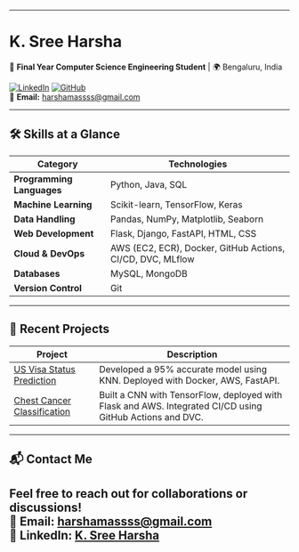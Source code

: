 

---

# K. Sree Harsha

🚀 **Final Year Computer Science Engineering Student** | 🌍 Bengaluru, India

[![LinkedIn](https://img.shields.io/badge/LinkedIn-K.Sree_Harsha-blue)](https://linkedin.com/in/k-sree-harsha) [![GitHub](https://img.shields.io/badge/GitHub-harsha0603-black)](https://github.com/harsha0603)  
📧 **Email:** harshamassss@gmail.com  

---

## 🛠️ Skills at a Glance

| **Category**             | **Technologies**                                                                 |
|--------------------------|----------------------------------------------------------------------------------|
| **Programming Languages** | Python, Java, SQL                                                                |
| **Machine Learning**      | Scikit-learn, TensorFlow, Keras                                                   |
| **Data Handling**         | Pandas, NumPy, Matplotlib, Seaborn                                                |
| **Web Development**       | Flask, Django, FastAPI, HTML, CSS                                                 |
| **Cloud & DevOps**        | AWS (EC2, ECR), Docker, GitHub Actions, CI/CD, DVC, MLflow                        |
| **Databases**             | MySQL, MongoDB                                                                   |
| **Version Control**       | Git                                                                              |

---

## 📂 Recent Projects

| **Project**                             | **Description**                                                                                                   |
|-----------------------------------------|-------------------------------------------------------------------------------------------------------------------|
| [US Visa Status Prediction](https://github.com/harsha0603/usa-visa-end-to-end) | Developed a 95% accurate model using KNN. Deployed with Docker, AWS, FastAPI.                                      |
| [Chest Cancer Classification](https://github.com/harsha0603/chest-cancer-classification) | Built a CNN with TensorFlow, deployed with Flask and AWS. Integrated CI/CD using GitHub Actions and DVC.           |


---

## 📬 Contact Me

Feel free to reach out for collaborations or discussions!  
📧 **Email:** harshamassss@gmail.com  
🔗 **LinkedIn:** [K. Sree Harsha](https://www.linkedin.com/in/k-sree-harsha-36096b235)
---